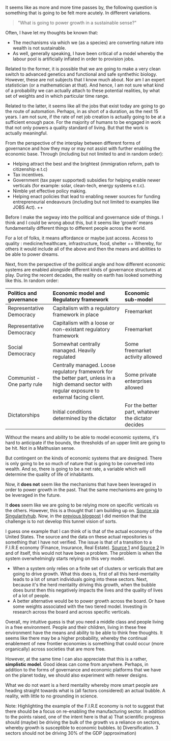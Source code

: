 It seems like as more and more time passes by, the following question is something that is going to be felt more acutely. In different variations. 

> "What is going to power growth in a sustainable sense?"

Often, I have let my thoughts be known that:
* The mechanisms via which we (as a species) are converting nature into wealth is not sustainable.
* As well, generally speaking, I have been critical of a model whereby the labour pool is artificially inflated in order to provision jobs. 

Related to the former, it is possible that we are going to make a very clean switch to advanced genetics and functional and safe synthethic biology. However, these are not subjects that I know much about. Nor am I an expert statistician (or a mathematician at that). And hence, I am not sure what kind of a probability we can actually attach to these potential realities, by what set of weights and in which particular time range. 

Related to the latter, it seems like all the jobs that exist today are going to go the route of automation. Perhaps, in as short of a duration, as the next 15 years. I am not sure, if the rate of net job creation is actually going to be at a sufficient enough pace. For the majority of humans to be engaged in work that not only powers a quality standard of living. But that the work is actually meaningful.

From the perspective of the interplay between different forms of governance and how they may or may not assist with further enabling the economic base. Through (including but not limited to and in random order): 
* Helping attract the best and the brightest (immigration reform, path to citizenship e.t.c)
* Tax incentives.
* Government (tax payer supported) subsidies for helping enable newer verticals (for example: solar, clean-tech, energy systems e.t.c). 
* Nimble yet effective policy making.
* Helping enact policies that lead to enabling newer sources for funding entrepreneurial endeavours (including but not limited to examples like JOBS Act). ++ 

Before I make the segway into the political and governance side of things. I think and I could be wrong about this, but it seems like ‘growth’ means fundamentally different things to different people across the world. 

For a lot of folks, it means affordance or maybe just access. Access to quality : medicine/healthcare, infrastructure, food, shelter ++ Whereby, for others it would include all of the above and then the means and abilities to be able to power dreams. 

Next, from the perspective of the political angle and how different economic systems are enabled alongside different kinds of governance structures at play. During the recent decades, the reality on earth has looked something like this. In random order:

|  Politics and governance | Economic model and Regulatory framework | Economic sub-model |  
| :------------- | :------------- | :------------- |
| Representative Democracy | Capitalism with a regulatory framework in place | Freemarket | 
| Representative Democracy | Capitalism with a loose or non-existant regulatory framework | Freemarket | 
| Social Democracy | Somewhat centrally managed. Heavily regulated | Some freemarket activity allowed | 
| Communist - One party rule | Centrally managed. Loose regulatory framework for the better part, unless in a high demand sector with regular exposure to external facing client. | Some private enterprises allowed | 
| Dictatorships | Initial conditions determined by the dictator | For the better part, whatever the dictator decides |

Without the means and ability to be able to model economic systems, it's hard to anticipate if the bounds, the thresholds of an upper limit are going to be hit. Not in a Malthusian sense. 

But contingent on the kinds of economic systems that are designed. There is only going to be so much of nature that is going to be converted into wealth. And so, there is going to be a net rate, a variable which will determine the quality of life of inhabitants. 

Now, it **does not** seem like the mechanisms that have been leveraged in order to power growth in the past. That the same mechanisms are going to be leveraged in the future. 

It **does** seem like we are going to be relying more on specific verticals vs the others. However, this is a thought that I am building up on. [Source via Singularityhub](https://singularityhub.com/2016/04/19/ray-kurzweil-predicts-three-technologies-will-define-our-future/). Now, in the [previous blogpost](https://stellardreams.github.io/Science-is-the-engine-of-Prosperity/) I did mention that the challenge is to not develop this tunnel vision of sorts.

I guess one example that I can think of is that of the actual economy of the United States. The source and the data on these actual repositories is something that I have not verified. The issue is that of a transition to a F.I.R.E economy (Finance, Insurance, Real Estate). [Source 1](https://global-macro-monitor.com/2011/02/03/americas-fire-economy/) and [Source 2](https://global-macro-monitor.com/2019/06/05/americas-path-to-a-fire-economy/) In and of itself, this would not have been a problem. The problem is when the system overwhelmingly starts relying on this very model. 
* When a system only relies on a finite set of clusters or verticals that are going to drive growth. What this does is, first of all this herd-mentality leads to a lot of smart individuals going into these sectors. Next, because it's the herd mentality driving this growth, when the bubble does burst then this negatively impacts the lives and the quality of lives of a lot of people. 
* A better alternative would be to power growth across the board. Or have some weights associated with the two tiered model. Investing in research across the board and across specific verticals. 

Overall, my intuitive guess is that you need a middle class and people living in a free environment. People and their children, living in these free environment have the means and ability to be able to think free thoughts. It seems like there may be a higher probability, whereby the continual enablement of new frontier economies is something that could occur (more organically) across societies that are more free. 

However, at the same time I can also appreciate that this is a rather, **simplistic model**. Good ideas can come from anywhere. Perhaps, in addition to the forms of governance and economic platforms that we have on the planet today, we should also experiment with newer designs. 

What we do not want is a herd mentality whereby more smart people are heading straight towards what is (all factors considered) an actual bubble. A reality, with little to no grounding in science.

Note: Highlighting the example of the F.I.R.E economy is not to suggest that there should be a focus on re-enabling the manufacturing sector. In addition to the points raised, one of the intent here is that a) That scientific progress should (maybe) be driving the bulk of the growth vs a reliance on sectors, whereby growth is susceptible to economic bubbles. b) Diversification. 3 sectors should not be driving 30% of the GDP (approximation)
